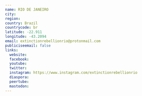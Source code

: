 ```yaml
---
name: RIO DE JANEIRO
city:
region:
country: Brazil
countrycode: br
latitude: -22.911
longitude: -43.2094
email: extinctionrebellionrio@protonmail.com
publiciseemail: false
links:
  website:
  facebook:
  youtube:
  twitter:
  instagram: https://www.instagram.com/extinctionrebellionrio
  diaspora:
  peertube:
  mastodon:
---
```

